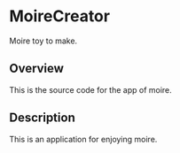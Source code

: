 # MoireCreator
Moire toy to make.

## Overview
This is the source code for the app of moire.

## Description
This is an application for enjoying moire.
